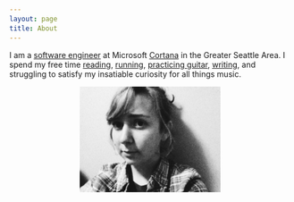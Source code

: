 ```yaml
---
layout: page
title: About
---
```


I am a [software engineer](https://github.com/emilylawton) at Microsoft [Cortana](https://www.microsoft.com/en-us/cortana) in the Greater Seattle Area. I spend my free time [reading](https://www.goodreads.com/user/show/35429450-emily), [running](https://www.strava.com/athletes/9428841), [practicing guitar](https://soundcloud.com/lawtem), [writing](https://medium.com/@emlawton), and struggling to satisfy my insatiable curiosity for all things music.

<img src="/images/emily.jpg" width="50%" height="50%" style="display: block;margin-left: auto;margin-right: auto;"/>
